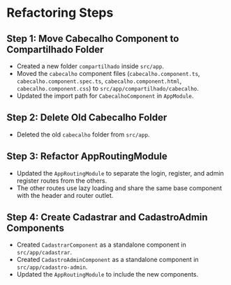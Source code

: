 # Refactoring Steps

## Step 1: Move Cabecalho Component to Compartilhado Folder

- Created a new folder `compartilhado` inside `src/app`.
- Moved the `cabecalho` component files (`cabecalho.component.ts`, `cabecalho.component.spec.ts`, `cabecalho.component.html`, `cabecalho.component.css`) to `src/app/compartilhado/cabecalho`.
- Updated the import path for `CabecalhoComponent` in `AppModule`.

## Step 2: Delete Old Cabecalho Folder

- Deleted the old `cabecalho` folder from `src/app`.

## Step 3: Refactor AppRoutingModule

- Updated the `AppRoutingModule` to separate the login, register, and admin register routes from the others.
- The other routes use lazy loading and share the same base component with the header and router outlet.

## Step 4: Create Cadastrar and CadastroAdmin Components

- Created `CadastrarComponent` as a standalone component in `src/app/cadastrar`.
- Created `CadastroAdminComponent` as a standalone component in `src/app/cadastro-admin`.
- Updated the `AppRoutingModule` to include the new components.
